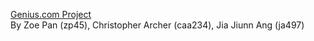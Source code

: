 [Genius.com Project](https://github.com/JiaJiunn/ORIE_4741_Project)  
By Zoe Pan (zp45), Christopher Archer (caa234), Jia Jiunn Ang (ja497)